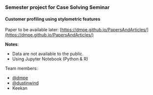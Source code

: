 ### Semester project for Case Solving Seminar
#### Customer profiling using stylometric features


Paper to be available later: [https://dmpe.github.io/PapersAndArticles/](https://dmpe.github.io/PapersAndArticles/)

**Notes**:
* Data are not available to the public.
* Using Jupyter Notebook (Python & R)

Team members:

* [@dmpe](https://github.com/dmpe)
* [@dustinwind](https://github.com/dustywind)
* Keekan
